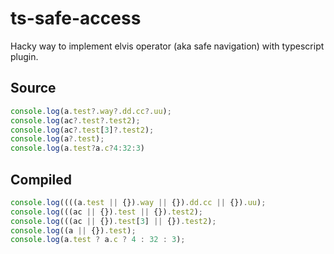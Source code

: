 # ts-safe-access

Hacky way to implement elvis operator (aka safe navigation) with typescript plugin.


## Source

```ts
console.log(a.test?.way?.dd.cc?.uu);
console.log(ac?.test?.test2);
console.log(ac?.test[3]?.test2);
console.log(a?.test);
console.log(a.test?a.c?4:32:3)
```


## Compiled

```js
console.log((((a.test || {}).way || {}).dd.cc || {}).uu);
console.log(((ac || {}).test || {}).test2);
console.log(((ac || {}).test[3] || {}).test2);
console.log((a || {}).test);
console.log(a.test ? a.c ? 4 : 32 : 3);
```
